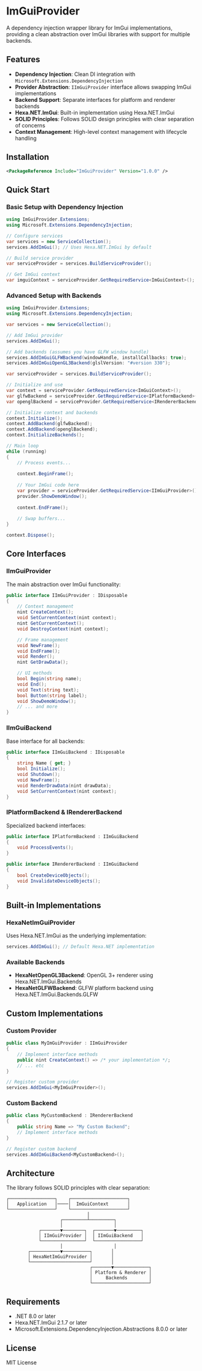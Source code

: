 # ImGuiProvider

A dependency injection wrapper library for ImGui implementations, providing a clean abstraction over ImGui libraries with support for multiple backends.

## Features

- **Dependency Injection**: Clean DI integration with `Microsoft.Extensions.DependencyInjection`
- **Provider Abstraction**: `IImGuiProvider` interface allows swapping ImGui implementations
- **Backend Support**: Separate interfaces for platform and renderer backends
- **Hexa.NET.ImGui**: Built-in implementation using Hexa.NET.ImGui
- **SOLID Principles**: Follows SOLID design principles with clear separation of concerns
- **Context Management**: High-level context management with lifecycle handling

## Installation

```xml
<PackageReference Include="ImGuiProvider" Version="1.0.0" />
```

## Quick Start

### Basic Setup with Dependency Injection

```csharp
using ImGuiProvider.Extensions;
using Microsoft.Extensions.DependencyInjection;

// Configure services
var services = new ServiceCollection();
services.AddImGui(); // Uses Hexa.NET.ImGui by default

// Build service provider
var serviceProvider = services.BuildServiceProvider();

// Get ImGui context
var imguiContext = serviceProvider.GetRequiredService<ImGuiContext>();
```

### Advanced Setup with Backends

```csharp
using ImGuiProvider.Extensions;
using Microsoft.Extensions.DependencyInjection;

var services = new ServiceCollection();

// Add ImGui provider
services.AddImGui();

// Add backends (assumes you have GLFW window handle)
services.AddImGuiGLFWBackend(windowHandle, installCallbacks: true);
services.AddImGuiOpenGL3Backend(glslVersion: "#version 330");

var serviceProvider = services.BuildServiceProvider();

// Initialize and use
var context = serviceProvider.GetRequiredService<ImGuiContext>();
var glfwBackend = serviceProvider.GetRequiredService<IPlatformBackend>();
var openglBackend = serviceProvider.GetRequiredService<IRendererBackend>();

// Initialize context and backends
context.Initialize();
context.AddBackend(glfwBackend);
context.AddBackend(openglBackend);
context.InitializeBackends();

// Main loop
while (running)
{
    // Process events...
    
    context.BeginFrame();
    
    // Your ImGui code here
    var provider = serviceProvider.GetRequiredService<IImGuiProvider>();
    provider.ShowDemoWindow();
    
    context.EndFrame();
    
    // Swap buffers...
}

context.Dispose();
```

## Core Interfaces

### IImGuiProvider

The main abstraction over ImGui functionality:

```csharp
public interface IImGuiProvider : IDisposable
{
    // Context management
    nint CreateContext();
    void SetCurrentContext(nint context);
    nint GetCurrentContext();
    void DestroyContext(nint context);

    // Frame management
    void NewFrame();
    void EndFrame();
    void Render();
    nint GetDrawData();

    // UI methods
    bool Begin(string name);
    void End();
    void Text(string text);
    bool Button(string label);
    void ShowDemoWindow();
    // ... and more
}
```

### IImGuiBackend

Base interface for all backends:

```csharp
public interface IImGuiBackend : IDisposable
{
    string Name { get; }
    bool Initialize();
    void Shutdown();
    void NewFrame();
    void RenderDrawData(nint drawData);
    void SetCurrentContext(nint context);
}
```

### IPlatformBackend & IRendererBackend

Specialized backend interfaces:

```csharp
public interface IPlatformBackend : IImGuiBackend
{
    void ProcessEvents();
}

public interface IRendererBackend : IImGuiBackend
{
    bool CreateDeviceObjects();
    void InvalidateDeviceObjects();
}
```

## Built-in Implementations

### HexaNetImGuiProvider

Uses Hexa.NET.ImGui as the underlying implementation:

```csharp
services.AddImGui(); // Default Hexa.NET implementation
```

### Available Backends

- **HexaNetOpenGL3Backend**: OpenGL 3+ renderer using Hexa.NET.ImGui.Backends
- **HexaNetGLFWBackend**: GLFW platform backend using Hexa.NET.ImGui.Backends.GLFW

## Custom Implementations

### Custom Provider

```csharp
public class MyImGuiProvider : IImGuiProvider
{
    // Implement interface methods
    public nint CreateContext() => /* your implementation */;
    // ... etc
}

// Register custom provider
services.AddImGui<MyImGuiProvider>();
```

### Custom Backend

```csharp
public class MyCustomBackend : IRendererBackend
{
    public string Name => "My Custom Backend";
    // Implement interface methods
}

// Register custom backend
services.AddImGuiBackend<MyCustomBackend>();
```

## Architecture

The library follows SOLID principles with clear separation:

```
┌─────────────────┐    ┌─────────────────────┐
│   Application   │────│  ImGuiContext       │
└─────────────────┘    └─────────────────────┘
                              │
                    ┌─────────┴─────────┐
                    │                   │
            ┌───────▼────────┐  ┌───────▼─────────┐
            │ IImGuiProvider │  │ IImGuiBackend   │
            └────────────────┘  └─────────────────┘
                    │                   │
        ┌───────────▼──────────┐       │
        │ HexaNetImGuiProvider │       │
        └──────────────────────┘       │
                               ┌───────▼─────────────┐
                               │ Platform & Renderer │
                               │     Backends        │
                               └─────────────────────┘
```

## Requirements

- .NET 8.0 or later
- Hexa.NET.ImGui 2.1.7 or later
- Microsoft.Extensions.DependencyInjection.Abstractions 8.0.0 or later

## License

MIT License 
